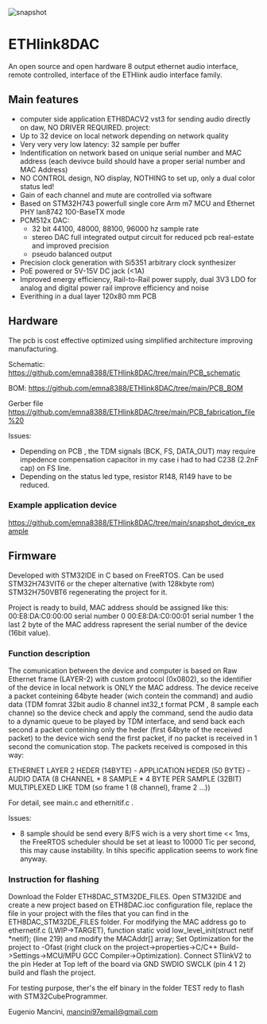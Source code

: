 ![snapshot](https://github.com/emna8388/ETHlink8DAC/blob/main/snapshot_PCB/3D_ETHlink8xDAC_PCB.png)
# ETHlink8DAC

An open source and open hardware 8 output ethernet audio interface, remote controlled, interface of the ETHlink audio interface family.


## Main features
* computer side application ETH8DACV2 vst3 for sending audio directly on daw, NO DRIVER REQUIRED. project:  
* Up to 32 device on local network depending on network quality
* Very very very low latency: 32 sample per buffer 
* Indentification on network based on unique serial number and MAC address (each devivce build should have a proper serial number and MAC Address) 
* NO CONTROL design, NO display, NOTHING to set up, only a dual color status led! 
* Gain of each channel and mute are controlled via software  
* Based on STM32H743 powerfull single core Arm m7 MCU and Ethernet PHY lan8742 100-BaseTX mode
* PCM512x DAC:
    * 32 bit 44100, 48000, 88100, 96000 hz sample rate 
    * stereo DAC full integrated output circuit for reduced pcb real-estate and improved precision 
    * pseudo balanced output
* Precision clock generation with Si5351 arbitrary clock synthesizer
* PoE powered or 5V-15V DC jack (<1A)
* Improved energy efficiency, Rail-to-Rail power supply, dual 3V3 LDO for analog and digital power rail improve efficiency and noise 
* Everithing in a dual layer 120x80 mm PCB 

## Hardware

The pcb is cost effective optimized using simplified architecture improving manufacturing. 

 Schematic: 
 https://github.com/emna8388/ETHlink8DAC/tree/main/PCB_schematic

 BOM:
 https://github.com/emna8388/ETHlink8DAC/tree/main/PCB_BOM

 Gerber file
 https://github.com/emna8388/ETHlink8DAC/tree/main/PCB_fabrication_file%20

 Issues: 
* Depending on PCB , the TDM signals (BCK, FS, DATA_OUT) may require impedence compensation capacitor in my case i had to had C238 (2.2nF cap) on FS line.
* Depending on the status led type, resistor R148, R149 have to be reduced. 

### Example application device 

 https://github.com/emna8388/ETHlink8DAC/tree/main/snapshot_device_example

## Firmware 

 Developed with STM32IDE in C based on FreeRTOS.
 Can be used STM32H743VIT6 or the cheper alternative (with 128kbyte rom) STM32H750VBT6 regenerating the project for it.

 Project is ready to build, MAC address should be assigned like this:
 00:E8:DA:C0:00:00 serial number 0 
 00:E8:DA:C0:00:01 serial number 1
 the last 2 byte of the MAC address rapresent the serial number of the device (16bit value).

### Function description
 The comunication between the device and computer is based on Raw Ethernet frame (LAYER-2) with custom protocol (0x0802), so the identifier of the device in local network is ONLY the MAC address.
 The device receive a packet conteining 64byte header (wich contein the command) and audio data (TDM fomrat 32bit audio 8 channel int32_t format PCM , 8 sample each channe) so the device check and apply the command, send the audio data to a dynamic queue to be played by TDM interface, and send back each second a packet conteining only the heder (first 64byte of the received packet) to the device wich send the first packet, if no packet is received in 1 second the comunication stop.
 The packets received is composed in this way: 
 
 ETHERNET LAYER 2 HEDER (14BYTE) - APPLICATION HEDER (50 BYTE) - AUDIO DATA (8 CHANNEL * 8 SAMPLE * 4 BYTE PER SAMPLE (32BIT) MULTIPLEXED LIKE TDM (so frame 1 (8 channel), frame 2 ...))
 
 For detail, see main.c and ethernitif.c . 

 Issues:
 * 8 sample should be send every 8/FS wich is a very short time << 1ms, the FreeRTOS scheduler should be set at least to 10000 Tic per second, this may cause instability. In tihis specific application seems to work fine anyway.   

### Instruction for flashing 
 Download the Folder ETH8DAC_STM32DE_FILES.
 Open STM32IDE and create a new project based on ETH8DAC.ioc configuration file, replace the file in your project with the files that you can find in the ETH8DAC_STM32DE_FILES folder.
 For modifying the MAC address go to ethernetif.c (LWIP->TARGET), function static void low_level_init(struct netif *netif); (line 219) and modify the MACAddr[] array;
 Set Optimization for the project to -Ofast (right cluck on the project->properties->C/C++ Build->Settings->MCU/MPU GCC Compiler->Optimization).
 Connect STlinkV2 to the pin Heder at Top left of the board via GND SWDIO SWCLK (pin 4 1 2) build and flash the project.
 
 For testing purpose, ther's the elf binary in the folder TEST redy to flash with STM32CubeProgrammer.    

Eugenio Mancini, mancini97email@gmail.com 
